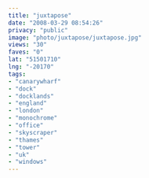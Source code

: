 ```yaml
---
title: "juxtapose"
date: "2008-03-29 08:54:26"
privacy: "public"
image: "photo/juxtapose/juxtapose.jpg"
views: "30"
faves: "0"
lat: "51501710"
lng: "-20170"
tags:
- "canarywharf"
- "dock"
- "docklands"
- "england"
- "london"
- "monochrome"
- "office"
- "skyscraper"
- "thames"
- "tower"
- "uk"
- "windows"
---
```


